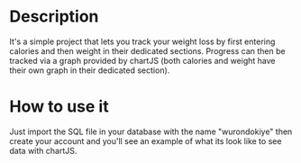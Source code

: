 # Description
It's a simple project that lets you track your weight loss by first entering calories and then weight in their dedicated sections. Progress can then be tracked via a graph provided by chartJS (both calories and weight have their own graph in their dedicated section).

# How to use it
Just import the SQL file in your database with the name "wurondokiye" then create your account and you'll see an example of what its look like to see data with chartJS.
